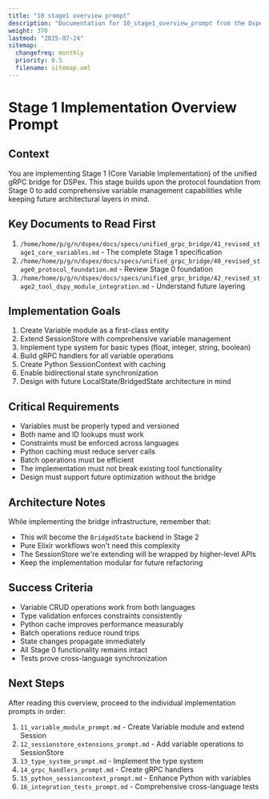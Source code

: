 ```yaml
---
title: "10 stage1 overview prompt"
description: "Documentation for 10_stage1_overview_prompt from the Dspex repository."
weight: 370
lastmod: "2025-07-24"
sitemap:
  changefreq: monthly
  priority: 0.5
  filename: sitemap.xml
---
```


# Stage 1 Implementation Overview Prompt

## Context
You are implementing Stage 1 (Core Variable Implementation) of the unified gRPC bridge for DSPex. This stage builds upon the protocol foundation from Stage 0 to add comprehensive variable management capabilities while keeping future architectural layers in mind.

## Key Documents to Read First
1. `/home/home/p/g/n/dspex/docs/specs/unified_grpc_bridge/41_revised_stage1_core_variables.md` - The complete Stage 1 specification
2. `/home/home/p/g/n/dspex/docs/specs/unified_grpc_bridge/40_revised_stage0_protocol_foundation.md` - Review Stage 0 foundation
3. `/home/home/p/g/n/dspex/docs/specs/unified_grpc_bridge/42_revised_stage2_tool_dspy_module_integration.md` - Understand future layering

## Implementation Goals
1. Create Variable module as a first-class entity
2. Extend SessionStore with comprehensive variable management
3. Implement type system for basic types (float, integer, string, boolean)
4. Build gRPC handlers for all variable operations
5. Create Python SessionContext with caching
6. Enable bidirectional state synchronization
7. Design with future LocalState/BridgedState architecture in mind

## Critical Requirements
- Variables must be properly typed and versioned
- Both name and ID lookups must work
- Constraints must be enforced across languages
- Python caching must reduce server calls
- Batch operations must be efficient
- The implementation must not break existing tool functionality
- Design must support future optimization without the bridge

## Architecture Notes
While implementing the bridge infrastructure, remember that:
- This will become the `BridgedState` backend in Stage 2
- Pure Elixir workflows won't need this complexity
- The SessionStore we're extending will be wrapped by higher-level APIs
- Keep the implementation modular for future refactoring

## Success Criteria
- Variable CRUD operations work from both languages
- Type validation enforces constraints consistently
- Python cache improves performance measurably
- Batch operations reduce round trips
- State changes propagate immediately
- All Stage 0 functionality remains intact
- Tests prove cross-language synchronization

## Next Steps
After reading this overview, proceed to the individual implementation prompts in order:
1. `11_variable_module_prompt.md` - Create Variable module and extend Session
2. `12_sessionstore_extensions_prompt.md` - Add variable operations to SessionStore
3. `13_type_system_prompt.md` - Implement the type system
4. `14_grpc_handlers_prompt.md` - Create gRPC handlers
5. `15_python_sessioncontext_prompt.md` - Enhance Python with variables
6. `16_integration_tests_prompt.md` - Comprehensive cross-language tests